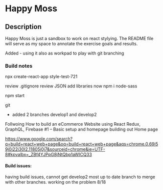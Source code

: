 # Happy Moss

## Description

Happy Moss is just a sandbox to work on react stylying.  The README file will serve as my space to annotate the exercise goals and results.

Added - using it also as workpad to play with git branching



### Build notes
npx create-react-app style-test-721

review .gitignore
review JSON
add libraries now
  npm i node-sass
  


npm start

git
  * added 2 branches develop1 and develop2


Follwoing How to build an eCommerce Website using React Redux, GraphQL, Firebase #1 – Basic setup and homepage  building out Home page




  https://www.google.com/search?q=build+react+web+page&oq=build+react+web+page&aqs=chrome.0.69i59j0i22i30l2.11805j0j7&sourceid=chrome&ie=UTF-8#kpvalbx=_ZBf4YJPpG8jNtQbp1aWICQ33


  #### Build issues:
  having build issues, cannot get develop2 most up to date branch to merge with other branches.  working on the problem 8/18
